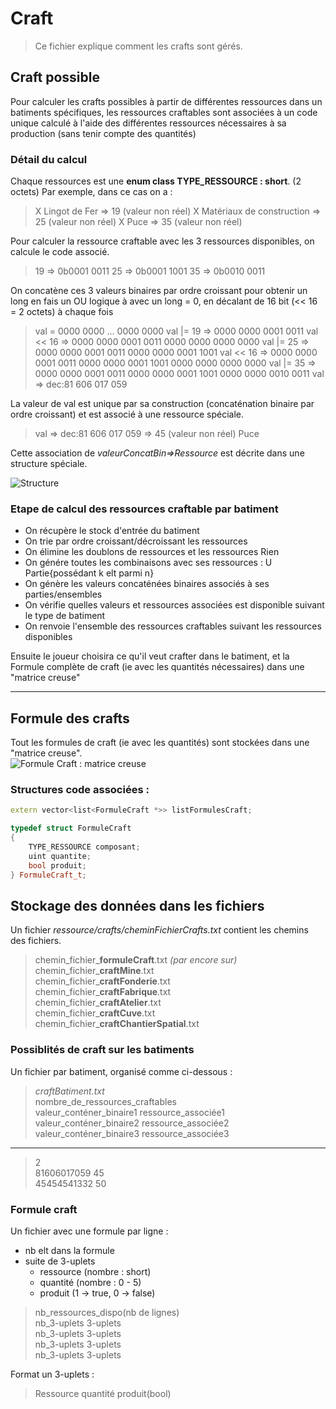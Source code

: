 # Craft
> Ce fichier explique comment les crafts sont gérés.

## Craft possible

Pour calculer les crafts possibles à partir de différentes ressources dans un batiments spécifiques, les ressources craftables sont associées à un code unique calculé à l'aide des différentes ressources nécessaires à sa production (sans tenir compte des quantités)  

### Détail du calcul 

Chaque ressources est une **enum class TYPE_RESSOURCE : short**. (2 octets)
Par exemple, dans ce cas on a :
> X Lingot de Fer             => 19 (valeur non réel)
> X Matériaux de construction => 25 (valeur non réel)
> X Puce                      => 35 (valeur non réel)

Pour calculer la ressource craftable avec les 3 ressources disponibles, on calcule le code associé.
> 19 => 0b0001 0011
> 25 => 0b0001 1001
> 35 => 0b0010 0011

On concatène ces 3 valeurs binaires par ordre croissant pour obtenir un long en fais un OU logique à avec un long = 0, en décalant de 16 bit (<< 16 = 2 octets) à chaque fois
> val = 0000 0000 ... 0000 0000 
> val |= 19 => 0000 0000 0001 0011
> val << 16 => 0000 0000 0001 0011 0000 0000 0000 0000
> val |= 25 => 0000 0000 0001 0011 0000 0000 0001 1001
> val << 16 => 0000 0000 0001 0011 0000 0000 0001 1001 0000 0000 0000 0000
> val |= 35 => 0000 0000 0001 0011 0000 0000 0001 1001 0000 0000 0010 0011
> val => dec:81 606 017 059

La valeur de val est unique par sa construction (concaténation binaire par ordre croissant) et est associé à une ressource spéciale.
> val => dec:81 606 017 059 => 45 (valeur non réel) Puce

Cette association de *valeurConcatBin=>Ressource* est décrite dans une structure spéciale.

![Structure](structureDonnéeImage/CraftPossibleBatiment.png)

### Etape de calcul des ressources craftable par batiment

* On récupère le stock d'entrée du batiment
* On trie par ordre croissant/décroissant les ressources
* On élimine les doublons de ressources et les ressources Rien
* On génére toutes les combinaisons avec ses ressources : U Partie{possédant k elt parmi n}
* On génère les valeurs concaténées binaires associés à ses parties/ensembles
* On vérifie quelles valeurs et ressources associées est disponible suivant le type de batiment
* On renvoie l'ensemble des ressources craftables suivant les ressources disponibles

Ensuite le joueur choisira ce qu'il veut crafter dans le batiment, et la Formule complète de craft (ie avec les quantités nécessaires) dans une "matrice creuse"

---
## Formule des crafts

Tout les formules de craft (ie avec les quantités) sont stockées dans une "matrice creuse".  
![Formule Craft : matrice creuse](structureDonnéeImage/FormuleCraftRessource.png)

### Structures code associées : 
```cpp
extern vector<list<FormuleCraft *>> listFormulesCraft;
```

```cpp
typedef struct FormuleCraft
{
    TYPE_RESSOURCE composant;
    uint quantite;
    bool produit;
} FormuleCraft_t;
````
## Stockage des données dans les fichiers

Un fichier *ressource/crafts/cheminFichierCrafts.txt* contient les chemins des fichiers.

> chemin_fichier_**formuleCraft**.txt *(par encore sur)*  
> chemin_fichier_**craftMine**.txt  
> chemin_fichier_**craftFonderie**.txt  
> chemin_fichier_**craftFabrique**.txt  
> chemin_fichier_**craftAtelier**.txt  
> chemin_fichier_**craftCuve**.txt  
> chemin_fichier_**craftChantierSpatial**.txt  

### Possiblités de craft sur les batiments

Un fichier par batiment, organisé comme ci-dessous : 
> *craftBatiment.txt*  
>nombre_de_ressources_craftables  
> valeur_conténer_binaire1 ressource_associée1  
> valeur_conténer_binaire2 ressource_associée2  
> valeur_conténer_binaire3 ressource_associée3  
---
>2   
>81606017059 45  
>45454541332 50  


### Formule craft

Un fichier avec une formule par ligne :
* nb elt dans la formule
* suite de 3-uplets
    * ressource (nombre : short)
    * quantité  (nombre : 0 - 5)
    * produit   (1 -> true, 0 -> false)

> nb_ressources_dispo(nb de lignes)  
> nb_3-uplets 3-uplets  
> nb_3-uplets 3-uplets  
> nb_3-uplets 3-uplets  
> nb_3-uplets 3-uplets  

Format un 3-uplets :
> Ressource quantité produit(bool)  